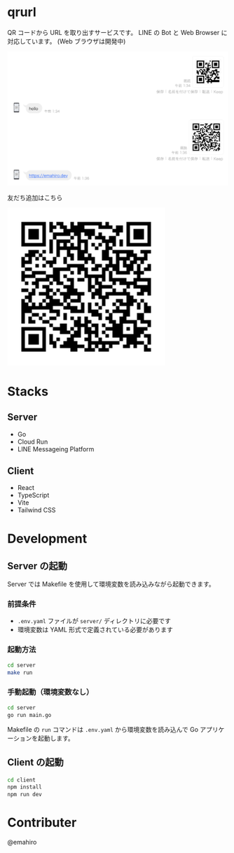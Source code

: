 # qrurl

QR コードから URL を取り出すサービスです。
LINE の Bot と Web Browser に対応しています。
(Web ブラウザは開発中)

![qrurl の動作イメージ@LINE](imgs/スクリーンショット%202023-07-13%201.36.46.png)

友だち追加はこちら

![qrurl を友だち追加する](imgs/add-friend.png)

# Stacks

## Server

- Go
- Cloud Run
- LINE Messageing Platform

## Client

- React
- TypeScript
- Vite
- Tailwind CSS

# Development

## Server の起動

Server では Makefile を使用して環境変数を読み込みながら起動できます。

### 前提条件
- `.env.yaml` ファイルが `server/` ディレクトリに必要です
- 環境変数は YAML 形式で定義されている必要があります

### 起動方法

```bash
cd server
make run
```

### 手動起動（環境変数なし）

```bash
cd server
go run main.go
```

Makefile の `run` コマンドは `.env.yaml` から環境変数を読み込んで Go アプリケーションを起動します。

## Client の起動

```bash
cd client
npm install
npm run dev
```

# Contributer

@emahiro

